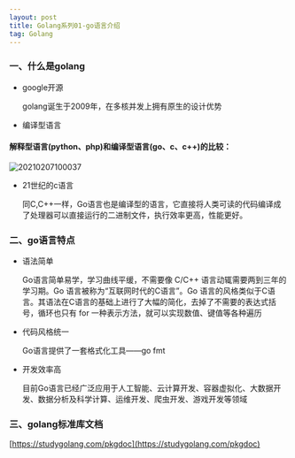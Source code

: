 ```yaml
---
layout: post
title: Golang系列01-go语言介绍
tag: Golang
---
```


### 一、什么是golang
- google开源
  
  golang诞生于2009年，在多核并发上拥有原生的设计优势

- 编译型语言

#### 解释型语言(python、php)和编译型语言(go、c、c++)的比较：
![20210207100037](https://cdn.jsdelivr.net/gh/luckykang/picture_bed/blogs_images/20210207100037.png)

- 21世纪的c语言
  
  同C,C++一样，Go语言也是编译型的语言，它直接将人类可读的代码编译成了处理器可以直接运行的二进制文件，执行效率更高，性能更好。


### 二、go语言特点
- 语法简单
  
  Go语言简单易学，学习曲线平缓，不需要像 C/C++ 语言动辄需要两到三年的学习期。Go 语言被称为“互联网时代的C语言”。Go 语言的风格类似于C语言。其语法在C语言的基础上进行了大幅的简化，去掉了不需要的表达式括号，循环也只有 for 一种表示方法，就可以实现数值、键值等各种遍历

- 代码风格统一
  
  Go语言提供了一套格式化工具——go fmt

- 开发效率高
  
  目前Go语言已经⼴泛应用于人工智能、云计算开发、容器虚拟化、⼤数据开发、数据分析及科学计算、运维开发、爬虫开发、游戏开发等领域

### 三、golang标准库文档

[https://studygolang.com/pkgdoc](https://studygolang.com/pkgdoc)